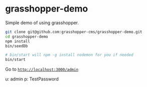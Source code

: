 # grasshopper-demo

Simple demo of using grasshopper.

```bash
git clone git@github.com:grasshopper-cms/grasshopper-demo.git
cd grasshopper-demo
npm install
bin/seedDb

# bin/start will npm -g install nodemon for you if needed
bin/start
```

Go to [`http://localhost:3000/admin`](http://localhost:3000/admin)

u: admin
p: TestPassword
